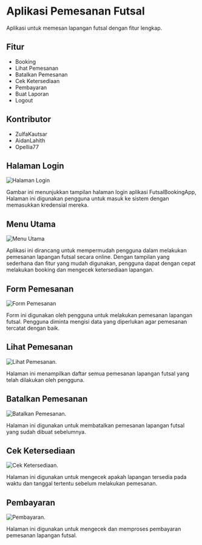 # Aplikasi Pemesanan Futsal

Aplikasi untuk memesan lapangan futsal dengan fitur lengkap.

## Fitur
- Booking
- Lihat Pemesanan
- Batalkan Pemesanan
- Cek Ketersediaan
- Pembayaran
- Buat Laporan
- Logout

## Kontributor
- ZulfaKautsar
- AidanLahith
- Opellia77

## Halaman Login
![Halaman Login](src/futsalbookingapp/WhatsApp-Image-2025-05-24-at-17-41-12-edf3e378.jpg)

Gambar ini menunjukkan tampilan halaman login aplikasi FutsalBookingApp, Halaman ini digunakan pengguna untuk masuk ke sistem dengan memasukkan kredensial mereka.

## Menu Utama
![Menu Utama](src/futsalbookingapp/WhatsApp-Image-2025-05-24-at-17.41.39-a45da029.jpg)

Aplikasi ini dirancang untuk mempermudah pengguna dalam melakukan pemesanan lapangan futsal secara online. Dengan tampilan yang sederhana dan fitur yang mudah digunakan, pengguna dapat dengan cepat melakukan booking dan mengecek ketersediaan lapangan.

## Form Pemesanan
![Form Pemesanan](src/futsalbookingapp/WhatsApp-Image-2025-05-24-at-17.41.56-24a0b6f1.jpg)

Form ini digunakan oleh pengguna untuk melakukan pemesanan lapangan futsal. Pengguna diminta mengisi data yang diperlukan agar pemesanan tercatat dengan baik.

## Lihat Pemesanan
![Lihat Pemesanan](src/futsalbookingapp/WhatsApp-Image-2025-05-24-at-7.44.12_df4a1c09.jpg).

Halaman ini menampilkan daftar semua pemesanan lapangan futsal yang telah dilakukan oleh pengguna.

## Batalkan Pemesanan
![Batalkan Pemesanan](src/futsalbookingapp/WhatsApp-Image-2025-05-24-at-17.44.27_9433fa61.jpg).

Halaman ini digunakan untuk membatalkan pemesanan lapangan futsal yang sudah dibuat sebelumnya.

## Cek Ketersediaan
![Cek Ketersediaan](src/futsalbookingapp/WhatsApp-Image-2025-05-24-at-17.44.42_3c8810cd.jpg).

Halaman ini digunakan untuk mengecek apakah lapangan tersedia pada waktu dan tanggal tertentu sebelum melakukan pemesanan.

## Pembayaran
![Pembayaran](src/futsalbookingapp/WhatsApp-Image-2025-05-24-at-17.44.58_ed6cb086.jpg).

Halaman ini digunakan untuk mengecek dan memproses pembayaran pemesanan lapangan futsal.
